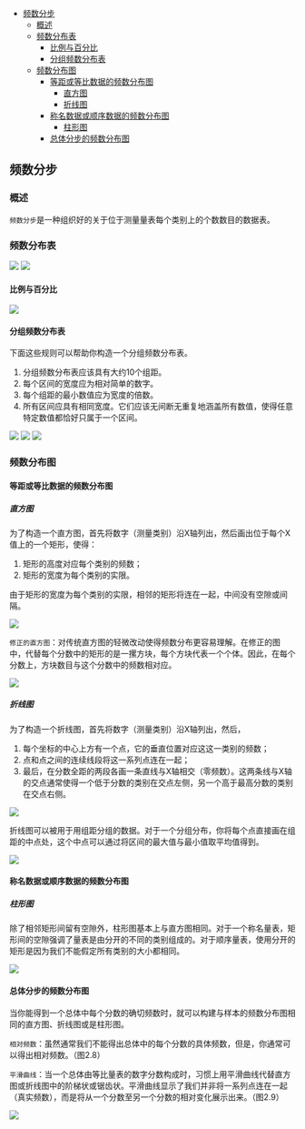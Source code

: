 - [频数分步](#%e9%a2%91%e6%95%b0%e5%88%86%e6%ad%a5)
  - [概述](#%e6%a6%82%e8%bf%b0)
  - [频数分布表](#%e9%a2%91%e6%95%b0%e5%88%86%e5%b8%83%e8%a1%a8)
    - [比例与百分比](#%e6%af%94%e4%be%8b%e4%b8%8e%e7%99%be%e5%88%86%e6%af%94)
    - [分组频数分布表](#%e5%88%86%e7%bb%84%e9%a2%91%e6%95%b0%e5%88%86%e5%b8%83%e8%a1%a8)
  - [频数分布图](#%e9%a2%91%e6%95%b0%e5%88%86%e5%b8%83%e5%9b%be)
    - [等距或等比数据的频数分布图](#%e7%ad%89%e8%b7%9d%e6%88%96%e7%ad%89%e6%af%94%e6%95%b0%e6%8d%ae%e7%9a%84%e9%a2%91%e6%95%b0%e5%88%86%e5%b8%83%e5%9b%be)
      - [直方图](#%e7%9b%b4%e6%96%b9%e5%9b%be)
      - [折线图](#%e6%8a%98%e7%ba%bf%e5%9b%be)
    - [称名数据或顺序数据的频数分布图](#%e7%a7%b0%e5%90%8d%e6%95%b0%e6%8d%ae%e6%88%96%e9%a1%ba%e5%ba%8f%e6%95%b0%e6%8d%ae%e7%9a%84%e9%a2%91%e6%95%b0%e5%88%86%e5%b8%83%e5%9b%be)
      - [柱形图](#%e6%9f%b1%e5%bd%a2%e5%9b%be)
    - [总体分步的频数分布图](#%e6%80%bb%e4%bd%93%e5%88%86%e6%ad%a5%e7%9a%84%e9%a2%91%e6%95%b0%e5%88%86%e5%b8%83%e5%9b%be)

## 频数分步
### 概述
`频数分步`是一种组织好的关于位于测量量表每个类别上的个数数目的数据表。

### 频数分布表
![](frequency1.png)
![](frequency2.png)

#### 比例与百分比
![](frequency3.png)

#### 分组频数分布表
下面这些规则可以帮助你构造一个分组频数分布表。

1. 分组频数分布表应该具有大约10个组距。
2. 每个区间的宽度应为相对简单的数字。
3. 每个组距的最小数值应为宽度的倍数。
4. 所有区间应具有相同宽度。它们应该无间断无重复地涵盖所有数值，使得任意特定数值都恰好只属于一个区间。

![](frequency4.png)
![](frequency5.png)
![](frequency6.png)

### 频数分布图
#### 等距或等比数据的频数分布图
##### 直方图
为了构造一个直方图，首先将数字（测量类别）沿X轴列出，然后画出位于每个X值上的一个矩形，使得：

1. 矩形的高度对应每个类别的频数；
2. 矩形的宽度为每个类别的实限。

由于矩形的宽度为每个类别的实限，相邻的矩形将连在一起，中间没有空隙或间隔。

![](frequency7.png)

`修正的直方图`：对传统直方图的轻微改动使得频数分布更容易理解。在修正的图中，代替每个分数中的矩形的是一摞方块，每个方块代表一个个体。因此，在每个分数上，方块数目与这个分数中的频数相对应。

![](frequency8.png)

##### 折线图
为了构造一个折线图，首先将数字（测量类别）沿X轴列出，然后，

1. 每个坐标的中心上方有一个点，它的垂直位置对应这这一类别的频数；
2. 点和点之间的连续线段将这一系列点连在一起；
3. 最后，在分数全距的两段各画一条直线与X轴相交（零频数）。这两条线与X轴的交点通常使得一个低于分数的类别在交点左侧，另一个高于最高分数的类别在交点右侧。

![](frequency9.png)

折线图可以被用于用组距分组的数据。对于一个分组分布，你将每个点直接画在组距的中点处，这个中点可以通过将区间的最大值与最小值取平均值得到。

![](frequency10.png)

#### 称名数据或顺序数据的频数分布图
##### 柱形图
除了相邻矩形间留有空隙外，柱形图基本上与直方图相同。对于一个称名量表，矩形间的空隙强调了量表是由分开的不同的类别组成的。对于顺序量表，使用分开的矩形是因为我们不能假定所有类别的大小都相同。

![](frequency11.png)

#### 总体分步的频数分布图
当你能得到一个总体中每个分数的确切频数时，就可以构建与样本的频数分布图相同的直方图、折线图或是柱形图。

`相对频数`：虽然通常我们不能得出总体中的每个分数的具体频数，但是，你通常可以得出相对频数。（图2.8）

`平滑曲线`：当一个总体由等比量表的数字分数构成时，习惯上用平滑曲线代替直方图或折线图中的阶梯状或锯齿状。平滑曲线显示了我们并非将一系列点连在一起（真实频数），而是将从一个分数至另一个分数的相对变化展示出来。（图2.9）

![](frequency12.png)

